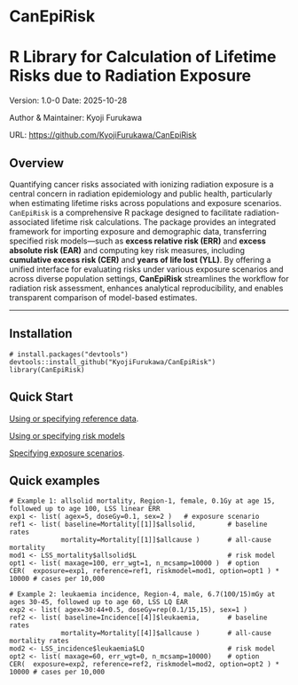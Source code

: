 # CanEpiRisk

# R Library for Calculation of Lifetime Risks due to Radiation Exposure

Version: 1.0-0 Date: 2025-10-28

Author & Maintainer: Kyoji Furukawa 

URL: <https://github.com/KyojiFurukawa/CanEpiRisk>

## Overview

Quantifying cancer risks associated with ionizing radiation exposure is a central concern in radiation epidemiology and public health, particularly when estimating lifetime risks across populations and exposure scenarios. `CanEpiRisk` is a comprehensive R package designed to facilitate radiation-associated lifetime risk calculations. The package provides an integrated framework for importing exposure and demographic data, transferring specified risk models—such as **excess relative risk (ERR)** and **excess absolute risk (EAR)** and computing key risk measures, including **cumulative excess risk (CER)** and **years of life lost (YLL)**. By offering a unified interface for evaluating risks under various exposure scenarios and across diverse population settings, **CanEpiRisk** streamlines the workflow for radiation risk assessment, enhances analytical reproducibility, and enables transparent comparison of model-based estimates.

---


## Installation

```         
# install.packages("devtools")
devtools::install_github("KyojiFurukawa/CanEpiRisk")
library(CanEpiRisk)
```


## Quick Start

[Using or specifying reference data](fbi.pdf).

[Using or specifying risk models](https://github.com/KyojiFurukawa/CanEpiRisk/vignettes/CanEpiRisk_Models.html)

[Specifying exposure scenarios](fbi.pdf).

## Quick examples

```         
# Example 1: allsolid mortality, Region-1, female, 0.1Gy at age 15, followed up to age 100, LSS linear ERR
exp1 <- list( agex=5, doseGy=0.1, sex=2 )   # exposure scenario
ref1 <- list( baseline=Mortality[[1]]$allsolid,        # baseline rates
             mortality=Mortality[[1]]$allcause )       # all-cause mortality
mod1 <- LSS_mortality$allsolid$L                       # risk model
opt1 <- list( maxage=100, err_wgt=1, n_mcsamp=10000 )  # option
CER(  exposure=exp1, reference=ref1, riskmodel=mod1, option=opt1 ) * 10000 # cases per 10,000

# Example 2: leukaemia incidence, Region-4, male, 6.7(100/15)mGy at ages 30-45, followed up to age 60, LSS LQ EAR
exp2 <- list( agex=30:44+0.5, doseGy=rep(0.1/15,15), sex=1 )
ref2 <- list( baseline=Incidence[[4]]$leukaemia,       # baseline rates
             mortality=Mortality[[4]]$allcause )       # all-cause mortality rates
mod2 <- LSS_incidence$leukaemia$LQ                     # risk model
opt2 <- list( maxage=60, err_wgt=0, n_mcsamp=10000)    # option
CER(  exposure=exp2, reference=ref2, riskmodel=mod2, option=opt2 ) * 10000 # cases per 10,000
```





